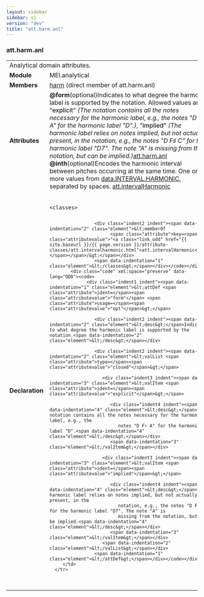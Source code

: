 ```yaml
---
layout: sidebar
sidebar: s1
version: "dev"
title: "att.harm.anl"
---
```

<div class="classSpec att">
   <h3 id="att.harm.anl">att.harm.anl</h3>
   <table class="wovenodd">
      <tr>
         <td colspan="2" class="wovenodd-col2">Analytical domain attributes.</td>
      </tr>
      <tr>
         <td class="wovenodd-col1"><strong>Module</strong></td>
         <td class="wovenodd-col2">MEI.analytical</td>
      </tr>
      <tr>
         <td class="wovenodd-col1"><strong>Members</strong></td>
         <td class="wovenodd-col2">
            <div class="parent">
               <div><a class="link_odd_elementSpec" href="{{ site.baseurl }}/{{ page.version }}/elements/harm.html">harm</a> (direct member of att.harm.anl)
               </div>
            </div>
         </td>
      </tr>
      <tr>
         <td class="wovenodd-col1"><strong>Attributes</strong></td>
         <td class="wovenodd-col2">
            <div class="attributeDef"><span class="attribute"><strong>@form</strong></span><span class="attributeUsage">(optional)</span><span class="attributeDesc">Indicates to what degree the harmonic label is supported by the notation.</span>
               Allowed values are:
               "<span style="font-weight: 500;">explicit</span>" <i>(The notation contains all the notes necessary for the harmonic label, e.g., the
                  notes "D F♯ A" for the harmonic label "D".)</i>,  "<span style="font-weight: 500;">implied</span>" <i>(The harmonic label relies on notes implied, but not actually present, in the
                  notation, e.g., the notes "D F♯ C" for the harmonic label "D7". The note "A" is
                  missing from the notation, but can be implied.)</i><span class="attributeClasses"><a class="link_odd" href="{{ site.baseurl }}/{{ page.version }}/attribute-classes/att.harm.anl.html">att.harm.anl</a></span></div>
            <div class="attributeDef"><span class="attribute"><strong>@inth</strong></span><span class="attributeUsage">(optional)</span><span class="attributeDesc">Encodes the harmonic interval between pitches occurring at the same time.</span>
               One or more values from <a class="link_odd_classSpec" href="{{ site.baseurl }}/{{ page.version }}/data-types/data.interval.harmonic.html">data.INTERVAL.HARMONIC</a>, separated by spaces.
               <span class="attributeClasses"><a class="link_odd" href="{{ site.baseurl }}/{{ page.version }}/attribute-classes/att.intervalharmonic.html">att.intervalHarmonic</a></span></div>
         </td>
      </tr>
      <tr>
         <td class="wovenodd-col1"><strong>Declaration</strong></td>
         <td class="wovenodd-col2">
            <div class="code" xml:space="preserve" data-lang="ODD"><code>
                  <div class="indent1 indent"><span data-indentation="1" class="element">&lt;classes&gt;</span>
                     
                     <div class="indent2 indent"><span data-indentation="2" class="element">&lt;memberOf
                           <span class="attribute">key=<span class="attributevalue">"<a class="link_odd" href="{{ site.baseurl }}/{{ page.version }}/attribute-classes/att.intervalharmonic.html">att.intervalHarmonic</a>"</span></span>/&gt;</span></div>
                     <span data-indentation="1" class="element">&lt;/classes&gt;</span></div></code></div>
            <div class="code" xml:space="preserve" data-lang="ODD"><code>
                  <div class="indent1 indent"><span data-indentation="1" class="element">&lt;attDef <span class="attribute">ident=</span><span class="attributevalue">"form"</span> <span class="attribute">usage=</span><span class="attributevalue">"opt"</span>&gt;</span>
                     
                     <div class="indent2 indent"><span data-indentation="2" class="element">&lt;desc&gt;</span>Indicates to what degree the harmonic label is supported by the notation.<span data-indentation="2" class="element">&lt;/desc&gt;</span></div>
                     
                     <div class="indent2 indent"><span data-indentation="2" class="element">&lt;valList <span class="attribute">type=</span><span class="attributevalue">"closed"</span>&gt;</span>
                        
                        <div class="indent3 indent"><span data-indentation="3" class="element">&lt;valItem <span class="attribute">ident=</span><span class="attributevalue">"explicit"</span>&gt;</span>
                           
                           <div class="indent4 indent"><span data-indentation="4" class="element">&lt;desc&gt;</span>The notation contains all the notes necessary for the harmonic label, e.g., the
                              notes "D F♯ A" for the harmonic label "D".<span data-indentation="4" class="element">&lt;/desc&gt;</span></div>
                           <span data-indentation="3" class="element">&lt;/valItem&gt;</span></div>
                        
                        <div class="indent3 indent"><span data-indentation="3" class="element">&lt;valItem <span class="attribute">ident=</span><span class="attributevalue">"implied"</span>&gt;</span>
                           
                           <div class="indent4 indent"><span data-indentation="4" class="element">&lt;desc&gt;</span>The harmonic label relies on notes implied, but not actually present, in the
                              notation, e.g., the notes "D F♯ C" for the harmonic label "D7". The note "A" is
                              missing from the notation, but can be implied.<span data-indentation="4" class="element">&lt;/desc&gt;</span></div>
                           <span data-indentation="3" class="element">&lt;/valItem&gt;</span></div>
                        <span data-indentation="2" class="element">&lt;/valList&gt;</span></div>
                     <span data-indentation="1" class="element">&lt;/attDef&gt;</span></div></code></div>
         </td>
      </tr>
   </table>
</div>